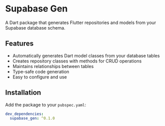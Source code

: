 # Supabase Gen

A Dart package that generates Flutter repositories and models from your Supabase database schema.

## Features

- Automatically generates Dart model classes from your database tables
- Creates repository classes with methods for CRUD operations
- Maintains relationships between tables
- Type-safe code generation
- Easy to configure and use

## Installation

Add the package to your `pubspec.yaml`:

```yaml
dev_dependencies:
  supabase_gen: ^0.1.0